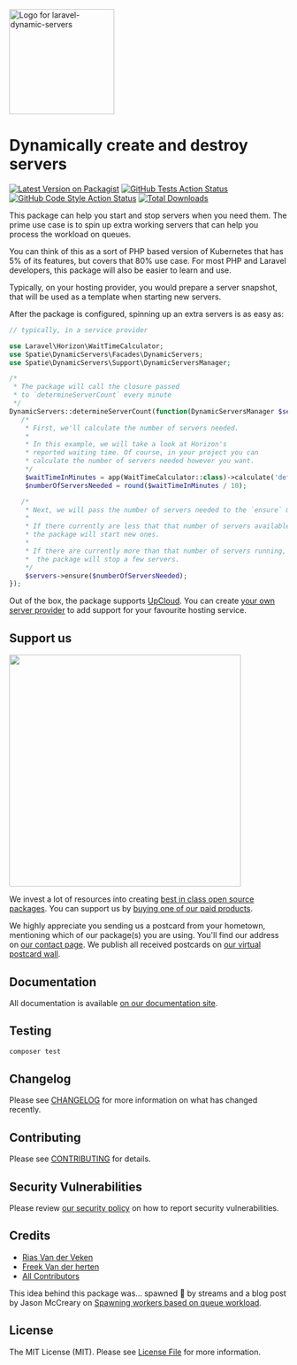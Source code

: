 <div align="left">
    <a href="https://spatie.be/open-source?utm_source=github&utm_medium=banner&utm_campaign=laravel-dynamic-servers">
      <picture>
        <source media="(prefers-color-scheme: dark)" srcset="https://spatie.be/packages/header/laravel-dynamic-servers/html/dark.webp">
        <img alt="Logo for laravel-dynamic-servers" src="https://spatie.be/packages/header/laravel-dynamic-servers/html/light.webp" height="190">
      </picture>
    </a>

<h1>Dynamically create and destroy servers</h1>

[![Latest Version on Packagist](https://img.shields.io/packagist/v/spatie/laravel-dynamic-servers.svg?style=flat-square)](https://packagist.org/packages/spatie/laravel-dynamic-servers)
[![GitHub Tests Action Status](https://img.shields.io/github/workflow/status/spatie/laravel-dynamic-servers/run-tests?label=tests)](https://github.com/spatie/laravel-dynamic-servers/actions?query=workflow%3Arun-tests+branch%3Amain)
[![GitHub Code Style Action Status](https://img.shields.io/github/workflow/status/spatie/laravel-dynamic-servers/Fix%20PHP%20code%20style%20issues?label=code%20style)](https://github.com/spatie/laravel-dynamic-servers/actions?query=workflow%3A"Fix+PHP+code+style+issues"+branch%3Amain)
[![Total Downloads](https://img.shields.io/packagist/dt/spatie/laravel-dynamic-servers.svg?style=flat-square)](https://packagist.org/packages/spatie/laravel-dynamic-servers)
    
</div>

This package can help you start and stop servers when you need them. The prime use case is to spin up extra working servers that can help you process the workload on queues.

You can think of this as a sort of PHP based version of Kubernetes that has 5% of its features, but covers that 80% use case. For most PHP and Laravel developers, this package will also be easier to learn and use.

Typically, on your hosting provider, you would prepare a server snapshot, that will be used as a template when starting
new servers.

After the package is configured, spinning up an extra servers is as easy as:

```php
// typically, in a service provider

use Laravel\Horizon\WaitTimeCalculator;
use Spatie\DynamicServers\Facades\DynamicServers;
use Spatie\DynamicServers\Support\DynamicServersManager;

/*
 * The package will call the closure passed 
 * to `determineServerCount` every minute
 */
DynamicServers::determineServerCount(function(DynamicServersManager $servers) {
   /*
    * First, we'll calculate the number of servers needed. 
    * 
    * In this example, we will take a look at Horizon's 
    * reported waiting time. Of course, in your project you can 
    * calculate the number of servers needed however you want.    
    */
    $waitTimeInMinutes = app(WaitTimeCalculator::class)->calculate('default');
    $numberOfServersNeeded = round($waitTimeInMinutes / 10);

   /*
    * Next, we will pass the number of servers needed to the `ensure` method.
    * 
    * If there currently are less that that number of servers available,
    * the package will start new ones.
    * 
    * If there are currently more than that number of servers running,
    *  the package will stop a few servers.
    */
    $servers->ensure($numberOfServersNeeded);
});
```

Out of the box, the package supports [UpCloud](https://upcloud.com). You can
create [your own server provider](https://spatie.be/docs/laravel-dynamic-servers/v1/advanced-usage/creating-your-own-server-provider)
to add support for your favourite hosting service.

## Support us

[<img src="https://github-ads.s3.eu-central-1.amazonaws.com/laravel-dynamic-servers.jpg?t=1" width="419px" />](https://spatie.be/github-ad-click/laravel-dynamic-servers)

We invest a lot of resources into creating [best in class open source packages](https://spatie.be/open-source). You can
support us by [buying one of our paid products](https://spatie.be/open-source/support-us).

We highly appreciate you sending us a postcard from your hometown, mentioning which of our package(s) you are using.
You'll find our address on [our contact page](https://spatie.be/about-us). We publish all received postcards
on [our virtual postcard wall](https://spatie.be/open-source/postcards).

## Documentation

All documentation is available [on our documentation site](https://spatie.be/docs/laravel-dynamic-servers/).

## Testing

```bash
composer test
```

## Changelog

Please see [CHANGELOG](CHANGELOG.md) for more information on what has changed recently.

## Contributing

Please see [CONTRIBUTING](CONTRIBUTING.md) for details.

## Security Vulnerabilities

Please review [our security policy](../../security/policy) on how to report security vulnerabilities.

## Credits

- [Rias Van der Veken](https://twitter.com/riasvdv)
- [Freek Van der herten](https://twitter.com/freekmurze)
- [All Contributors](../../contributors)

This idea behind this package was...  spawned 🥁 by streams and a blog post by Jason McCreary on [Spawning workers based on queue workload](https://jasonmccreary.me/articles/spawing-worker-servers-job-queue-load-laravel/).

## License

The MIT License (MIT). Please see [License File](LICENSE.md) for more information.
